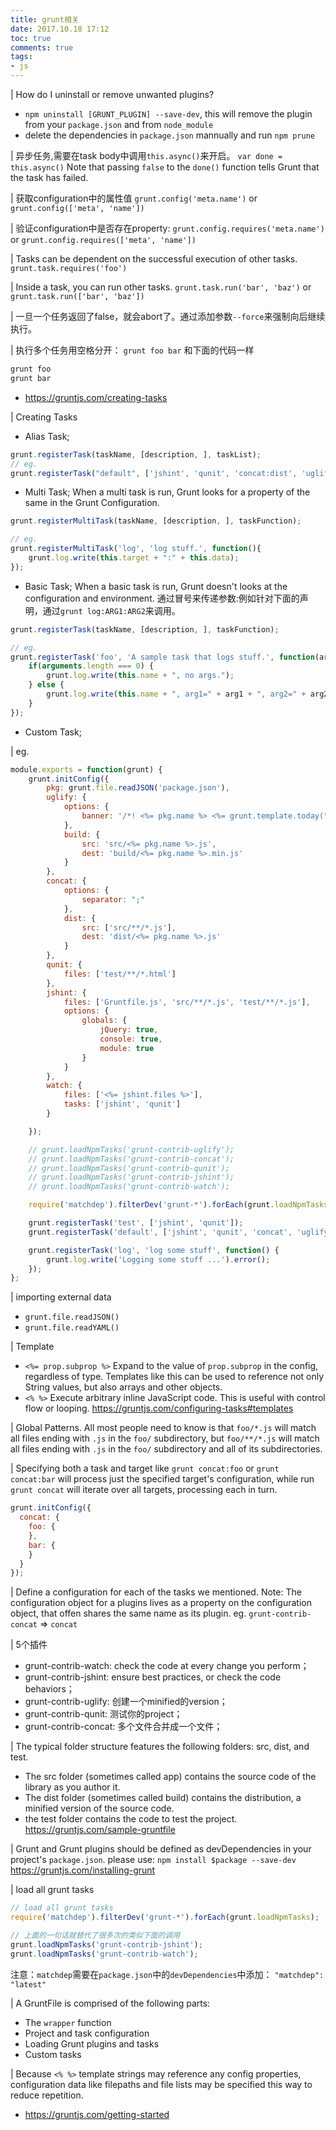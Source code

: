 ```yaml
---
title: grunt相关
date: 2017.10.18 17:12
toc: true
comments: true
tags:
- js
---
```


| How do I uninstall or remove unwanted plugins?
- `npm uninstall [GRUNT_PLUGIN] --save-dev`, this will remove the plugin from
  your `package.json` and from `node_module`
- delete the dependencies in `package.json`	mannually and run `npm prune`

| 异步任务,需要在task body中调用`this.async()`来开启。
`var done = this.async()`
Note that passing `false` to the `done()` function tells Grunt that the task has
failed.

| 获取configuration中的属性值
`grunt.config('meta.name')`
or
`grunt.config(['meta', 'name'])`

| 验证configuration中是否存在property:
`grunt.config.requires('meta.name')`
or
`grunt.config.requires(['meta', 'name'])`

| Tasks can be dependent on the successful execution of other tasks.
`grunt.task.requires('foo')`

| Inside a task, you can run other tasks.
`grunt.task.run('bar', 'baz')`
or
`grunt.task.run(['bar', 'baz'])`

| 一旦一个任务返回了false，就会abort了。通过添加参数`--force`来强制向后继续执行。

| 执行多个任务用空格分开：
`grunt foo bar` 和下面的代码一样
```sh
grunt foo
grunt bar
```
- https://gruntjs.com/creating-tasks

| Creating Tasks
- Alias Task;
```js
grunt.registerTask(taskName, [description, ], taskList);
// eg.
grunt.registerTask("default", ['jshint', 'qunit', 'concat:dist', 'uglify:dist']);
```
- Multi Task;
When a multi task is run, Grunt looks for a property of the same in the Grunt Configuration.
```js
grunt.registerMultiTask(taskName, [description, ], taskFunction);

// eg.
grunt.registerMultiTask('log', 'log stuff.', function(){
	grunt.log.write(this.target + ":" + this.data);
});
```

- Basic Task;
When a basic task is run, Grunt doesn't looks at the configuration and environment.
通过冒号来传递参数:例如针对下面的声明，通过`grunt log:ARG1:ARG2`来调用。
```js
grunt.registerTask(taskName, [description, ], taskFunction);

// eg.
grunt.registerTask('foo', 'A sample task that logs stuff.', function(arg1, arg2){
	if(arguments.length === 0) {
		grunt.log.write(this.name + ", no args.");
	} else {
		grunt.log.write(this.name + ", arg1=" + arg1 + ", arg2=" + arg2);
	}
});
```

- Custom Task;


| eg.
```js
module.exports = function(grunt) {
	grunt.initConfig({
		pkg: grunt.file.readJSON('package.json'),
		uglify: {
			options: {
				banner: '/*! <%= pkg.name %> <%= grunt.template.today("yyyy-mm-dd") %>*/\n'
			},
			build: {
				src: 'src/<%= pkg.name %>.js',
				dest: 'build/<%= pkg.name %>.min.js'
			}
		},
		concat: {
			options: {
				separator: ";"
			},
			dist: {
				src: ['src/**/*.js'],
				dest: 'dist/<%= pkg.name %>.js'
			}
		},
		qunit: {
			files: ['test/**/*.html']
		},
		jshint: {
			files: ['Gruntfile.js', 'src/**/*.js', 'test/**/*.js'],
			options: {
				globals: {
					jQuery: true,
					console: true,
					module: true
				}
			}
		},
		watch: {
			files: ['<%= jshint.files %>'],
			tasks: ['jshint', 'qunit']
		}

	});

	// grunt.loadNpmTasks('grunt-contrib-uglify');
	// grunt.loadNpmTasks('grunt-contrib-concat');
	// grunt.loadNpmTasks('grunt-contrib-qunit');
	// grunt.loadNpmTasks('grunt-contrib-jshint');
	// grunt.loadNpmTasks('grunt-contrib-watch');

	require('matchdep').filterDev('grunt-*').forEach(grunt.loadNpmTasks);

	grunt.registerTask('test', ['jshint', 'qunit']);
	grunt.registerTask('default', ['jshint', 'qunit', 'concat', 'uglify']);

	grunt.registerTask('log', 'log some stuff', function() {
		grunt.log.write('Logging some stuff ...').error();
	});
};

```

| importing external data
- `grunt.file.readJSON()`
- `grunt.file.readYAML()`

| Template
- `<%= prop.subprop %>` Expand to the value of `prop.subprop` in the config,
regardless of type. Templates like this can be used to reference not only  
String values, but also arrays and other objects.
- `<% %>` Execute arbitrary inline JavaScript code. This is useful with control
flow or looping.
https://gruntjs.com/configuring-tasks#templates

| Global Patterns.
All most people need to know is that `foo/*.js` will match all files
ending with `.js` in the `foo/` subdirectory, but `foo/**/*.js` will match
all files ending with `.js` in the `foo/` subdirectory and all of its
subdirectories.

| Specifying both a task and target like `grunt concat:foo` or `grunt concat:bar`
will process just the specified target's configuration, while run `grunt concat`
will iterate over all targets, processing each in turn.
```js
grunt.initConfig({
  concat: {
    foo: {
    },
    bar: {
    }
  }
});
```

| Define a configuration for each of the tasks we mentioned.
  Note: The configuration object for a plugins lives as a property on the
  configuration object, that offen shares the same name as its plugin.
  eg. `grunt-contrib-concat` => `concat`

| 5个插件
- grunt-contrib-watch: check the code at every change you perform；
- grunt-contrib-jshint: ensure best practices, or check the code behaviors；
- grunt-contrib-uglify: 创建一个minified的version；
- grunt-contrib-qunit: 测试你的project；
- grunt-contrib-concat: 多个文件合并成一个文件；


| The typical folder structure features the following folders: src, dist, and test.
- The src folder (sometimes called app) contains the source code of the library as you author it.
- The dist folder (sometimes called build) contains the distribution, a minified version of the source code.
- the test folder contains the code to test the project.
https://gruntjs.com/sample-gruntfile

| Grunt and Grunt plugins should be defined as devDependencies in your project's
`package.json`.
please use: `npm install $package --save-dev`
https://gruntjs.com/installing-grunt


| load all grunt tasks
```js
// load all grunt tasks
require('matchdep').filterDev('grunt-*').forEach(grunt.loadNpmTasks);

// 上面的一句话就替代了很多次的类似下面的调用
grunt.loadNpmTasks('grunt-contrib-jshint');
grunt.loadNpmTasks('grunt-contrib-watch');
```
注意：`matchdep`需要在`package.json`中的`devDependencies`中添加：
`"matchdep": "latest"`

| A GruntFile is comprised of the following parts:
- The `wrapper` function
- Project and task configuration
- Loading Grunt plugins and tasks
- Custom tasks


| Because `<% %>` template strings may reference any config properties,
configuration data like filepaths and file lists may be specified this way
to reduce repetition.
- https://gruntjs.com/getting-started
